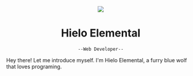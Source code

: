 <div align="center">

  <img src="https://avatars.githubusercontent.com/u/136840526?s=250" border-radius="50%">
  <h1>Hielo Elemental</h1>
  <code>--Web Developer--</code>
  <p align="left">Hey there! Let me introduce myself. I'm Hielo Elemental, a furry blue wolf that loves programing.</p>
</div>

<!--
**HieloElemental/HieloElemental** is a ✨ _special_ ✨ repository because its `README.md` (this file) appears on your GitHub profile.

Here are some ideas to get you started:

- 🔭 I’m currently working on ...
- 🌱 I’m currently learning ...
- 👯 I’m looking to collaborate on ...
- 🤔 I’m looking for help with ...
- 💬 Ask me about ...
- 📫 How to reach me: ...
- 😄 Pronouns: ...
- ⚡ Fun fact: ...
-->
